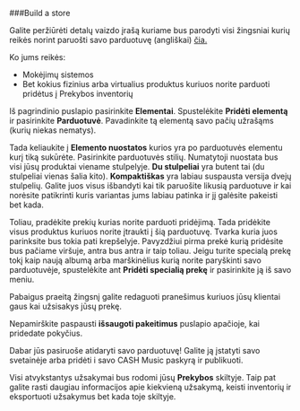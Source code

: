 ###Build a store

Galite peržiūrėti detalų vaizdo įrašą kuriame bus parodyti visi žingsniai kurių reikės norint paruošti savo parduotuvę (angliškai) <a href="https://www.youtube.com/watch?v=RGE-2Og_pxM" target="_blank">čia.</a>

Ko jums reikės:

- Mokėjimų sistemos
- Bet kokius fizinius arba virtualius produktus kuriuos norite parduoti pridėtus į Prekybos inventorių

Iš pagrindinio puslapio pasirinkite **Elementai**. Spustelėkite **Pridėti elementą** ir pasirinkite **Parduotuvė**. Pavadinkite tą elementą savo pačių užrašąms (kurių niekas nematys).

Tada keliaukite į **Elemento nuostatos** kurios yra po parduotuvės elementu kurį tiką sukūrėte. Pasirinkite parduotuvės stilių. Numatytoji nuostata bus visi jūsų produktai viename stulpelyje. **Du stulpeliai** yra butent tai (du stulpeliai vienas šalia kito). **Kompaktiškas** yra labiau suspausta versija dvejų stulpelių. Galite juos visus išbandyti kai tik paruošite likusią parduotuve ir kai norėsite patikrinti kuris variantas jums labiau patinka ir jį galėsite pakeisti bet kada.

Toliau, pradėkite prekių kurias norite parduoti pridėjimą. Tada pridėkite visus produktus kuriuos norite įtraukti į šią parduotuvę. Tvarka kuria juos parinksite bus tokia pati krepšelyje. Pavyzdžiui pirma prekė kurią pridėsite bus pačiame viršuje, antra bus antra ir taip toliau. Jeigu turite specialą prekę tokį kaip naują albumą arba marškinėlius kurią norite paryškinti savo parduotuvėje, spustelėkite ant **Pridėti specialią prekę** ir pasirinkite ją iš savo meniu.

Pabaigus praeitą žingsnį galite redaguoti pranešimus kuriuos jūsų klientai gaus kai užsisakys jūsų prekę.

Nepamirškite paspausti **išsaugoti pakeitimus** puslapio apačioje, kai pridedate pokyčius.

Dabar jūs pasiruoše atidaryti savo parduotuvę! Galite ją įstatyti savo svetainėje arba pridėti i savo CASH Music paskyrą ir publikuoti.

Visi atvykstantys užsakymai bus rodomi jūsų **Prekybos** skiltyje. Taip pat galite rasti daugiau informacijos apie kiekvieną užsakymą, keisti inventorių ir eksportuoti užsakymus bet kada toje skiltyje.
